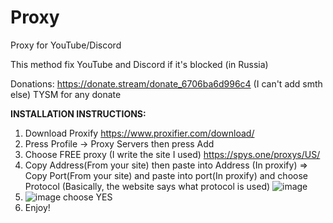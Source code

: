 # Proxy
Proxy for YouTube/Discord

This method fix YouTube and Discord if it's blocked (in Russia)

Donations:
https://donate.stream/donate_6706ba6d996c4
(I can't add smth else)
TYSM for any donate

**INSTALLATION INSTRUCTIONS:**

1. Download Proxify
https://www.proxifier.com/download/
2. Press Profile -> Proxy Servers then press Add 
3. Choose FREE proxy (I write the site I used)
https://spys.one/proxys/US/
4. Copy Address(From your site) then paste into Address (In proxify) => Copy Port(From your site) and paste into port(In proxify) and choose Protocol (Basically, the website says what protocol is used)
![image](https://github.com/user-attachments/assets/16050c09-0293-43dc-bfde-4095972ff188)
5. ![image](https://github.com/user-attachments/assets/d56ef309-06c0-4d21-a5ca-72cd8437381c) choose YES
6. Enjoy!



